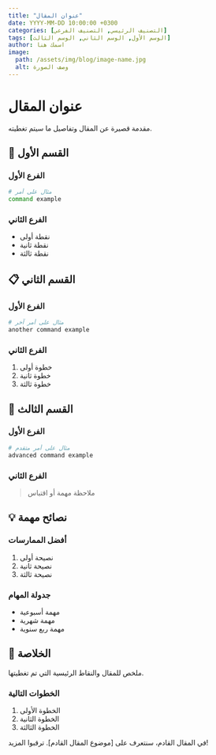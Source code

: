 ```yaml
---
title: "عنوان المقال"
date: YYYY-MM-DD 10:00:00 +0300
categories: [التصنيف الرئيسي, التصنيف الفرعي]
tags: [الوسم الأول, الوسم الثاني, الوسم الثالث]
author: اسمك هنا
image:
  path: /assets/img/blog/image-name.jpg
  alt: وصف الصورة
---
```


# عنوان المقال

مقدمة قصيرة عن المقال وتفاصيل ما سيتم تغطيته.

## 🎯 القسم الأول

### الفرع الأول
```bash
# مثال على أمر
command example
```

### الفرع الثاني
- نقطة أولى
- نقطة ثانية
- نقطة ثالثة

## 📋 القسم الثاني

### الفرع الأول
```bash
# مثال على أمر آخر
another command example
```

### الفرع الثاني
1. خطوة أولى
2. خطوة ثانية
3. خطوة ثالثة

## 🔧 القسم الثالث

### الفرع الأول
```bash
# مثال على أمر متقدم
advanced command example
```

### الفرع الثاني
> ملاحظة مهمة أو اقتباس

## 💡 نصائح مهمة

### أفضل الممارسات
1. نصيحة أولى
2. نصيحة ثانية
3. نصيحة ثالثة

### جدولة المهام
- مهمة أسبوعية
- مهمة شهرية
- مهمة ربع سنوية

## 🎯 الخلاصة

ملخص للمقال والنقاط الرئيسية التي تم تغطيتها.

### الخطوات التالية
1. الخطوة الأولى
2. الخطوة الثانية
3. الخطوة الثالثة

في المقال القادم، سنتعرف على [موضوع المقال القادم]. ترقبوا المزيد!

<style>
.post-content {
  font-family: 'Cairo', sans-serif;
  line-height: 1.8;
}

.post-content h1 {
  color: #2c3e50;
  border-bottom: 2px solid #3498db;
  padding-bottom: 10px;
}

.post-content h2 {
  color: #34495e;
  margin-top: 30px;
}

.post-content code {
  background-color: #f8f9fa;
  padding: 2px 5px;
  border-radius: 3px;
  font-family: 'Fira Code', monospace;
}

.post-content pre {
  background-color: #f8f9fa;
  padding: 15px;
  border-radius: 5px;
  overflow-x: auto;
}

.post-content ul, .post-content ol {
  padding-right: 20px;
}

.post-content li {
  margin-bottom: 10px;
}

.post-content blockquote {
  border-right: 4px solid #3498db;
  padding-right: 15px;
  margin: 20px 0;
  color: #666;
}

.post-content pre code {
  background-color: #2c3e50;
  color: #ecf0f1;
  padding: 15px;
  border-radius: 5px;
  display: block;
  overflow-x: auto;
}
</style> 